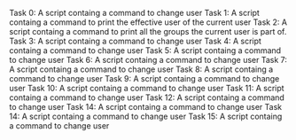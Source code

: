 Task 0: A script containg a command to change user
Task 1: A script containg a command to print the effective user of the current user
Task 2: A script containg a command to print all the groups the current user is part of.
Task 3: A script containg a command to change user
Task 4: A script containg a command to change user
Task 5: A script containg a command to change user
Task 6: A script containg a command to change user
Task 7: A script containg a command to change user
Task 8: A script containg a command to change user
Task 9: A script containg a command to change user
Task 10: A script containg a command to change user
Task 11: A script containg a command to change user
Task 12: A script containg a command to change user
Task 14: A script containg a command to change user
Task 14: A script containg a command to change user
Task 15: A script containg a command to change user
